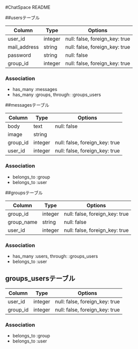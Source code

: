 #ChatSpace README


##usersテーブル


|Column|Type|Options|
|------|----|-------|
|user_id|integer|null: false, foreign_key: true|
|mail_address|string|null: false, foreign_key: true|
|password|string|null: false|
|group_id|integer|null: false, foreign_key: true|

### Association
- has_many :messages
- has_many :groups, through: :groups_users

##messagesテーブル

|Column|Type|Options|
|------|----|-------|
|body|text|null: false|
|image|string||
|group_id|integer|null: false, foreign_key: true|
|user_id|integer|null: false, foreign_key: true|

### Association
- belongs_to :group
- belongs_to :user

##groupsテーブル

|Column|Type|Options|
|------|----|-------|
|group_id|integer|null: false, foreign_key: true|
|group_name|string|null: false|
|user_id|integer|null: false, foreign_key: true|

### Association
- has_many :users, through: :groups_users
- belongs_to :user

## groups_usersテーブル

|Column|Type|Options|
|------|----|-------|
|user_id|integer|null: false, foreign_key: true|
|group_id|integer|null: false, foreign_key: true|

### Association
- belongs_to :group
- belongs_to :user


